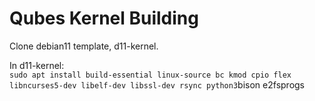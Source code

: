 <h1>Qubes Kernel Building</h1>

Clone debian11 template, d11-kernel.

In d11-kernel:  
`sudo apt install build-essential linux-source bc kmod cpio flex libncurses5-dev libelf-dev libssl-dev rsync python3`bison e2fsprogs
